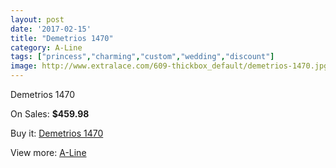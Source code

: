 ```yaml
---
layout: post
date: '2017-02-15'
title: "Demetrios 1470"
category: A-Line
tags: ["princess","charming","custom","wedding","discount"]
image: http://www.extralace.com/609-thickbox_default/demetrios-1470.jpg
---
```

Demetrios 1470

On Sales: **$459.98**
<a href="https://www.extralace.com/a-line/291-demetrios-1470.html"><amp-img layout="responsive" width="600" height="600" src="//www.extralace.com/609-thickbox_default/demetrios-1470.jpg" alt="Demetrios 1470 0" /></a>
<a href="https://www.extralace.com/a-line/291-demetrios-1470.html"><amp-img layout="responsive" width="600" height="600" src="//www.extralace.com/610-thickbox_default/demetrios-1470.jpg" alt="Demetrios 1470 1" /></a>
<a href="https://www.extralace.com/a-line/291-demetrios-1470.html"><amp-img layout="responsive" width="600" height="600" src="//www.extralace.com/611-thickbox_default/demetrios-1470.jpg" alt="Demetrios 1470 2" /></a>

Buy it: [Demetrios 1470](https://www.extralace.com/a-line/291-demetrios-1470.html "Demetrios 1470")

View more: [A-Line](https://www.extralace.com/2-a-line "A-Line")